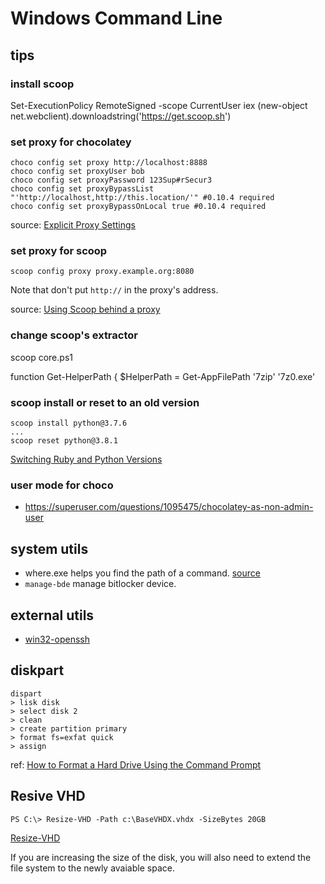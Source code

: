 # Windows Command Line

## tips

### install scoop

Set-ExecutionPolicy RemoteSigned -scope CurrentUser
 iex (new-object net.webclient).downloadstring('https://get.scoop.sh')

### set proxy for chocolatey

```
choco config set proxy http://localhost:8888
choco config set proxyUser bob
choco config set proxyPassword 123Sup#rSecur3
choco config set proxyBypassList "'http://localhost,http://this.location/'" #0.10.4 required
choco config set proxyBypassOnLocal true #0.10.4 required
```



source: [Explicit Proxy Settings](https://github.com/chocolatey/choco/wiki/Proxy-Settings-for-Chocolatey#explicit-proxy-settings)

### set proxy for scoop

```
scoop config proxy proxy.example.org:8080
```

Note that don't put `http://` in the proxy's address.

source: [Using Scoop behind a proxy](https://github.com/lukesampson/scoop/wiki/Using-Scoop-behind-a-proxy)

### change scoop's extractor

scoop core.ps1

function Get-HelperPath {
            $HelperPath = Get-AppFilePath '7zip' '7z0.exe'

### scoop install or reset to an old version

```
scoop install python@3.7.6
...
scoop reset python@3.8.1
```

[Switching Ruby and Python Versions](https://github.com/lukesampson/scoop/wiki/Switching-Ruby-and-Python-Versions)

### user mode for choco

* https://superuser.com/questions/1095475/chocolatey-as-non-admin-user


## system utils

* where.exe helps you find the path of a command. [source](https://stackoverflow.com/questions/304319/is-there-an-equivalent-of-which-on-the-windows-command-line)
* `manage-bde` manage bitlocker device.

## external utils

* [win32-openssh](https://github.com/PowerShell/Win32-OpenSSH)

## diskpart

```
dispart
> lisk disk
> select disk 2
> clean
> create partition primary
> format fs=exfat quick
> assign
```

ref: [How to Format a Hard Drive Using the Command Prompt](https://www.tomshardware.com/news/format-hard-drive-command-prompt,37632.html)

## Resive VHD

```
PS C:\> Resize-VHD -Path c:\BaseVHDX.vhdx -SizeBytes 20GB
```

[Resize-VHD](https://docs.microsoft.com/en-us/powershell/module/hyper-v/resize-vhd?view=win10-ps)

If you are increasing the size of the disk, you will also need to extend the file system to the newly avaiable space.

